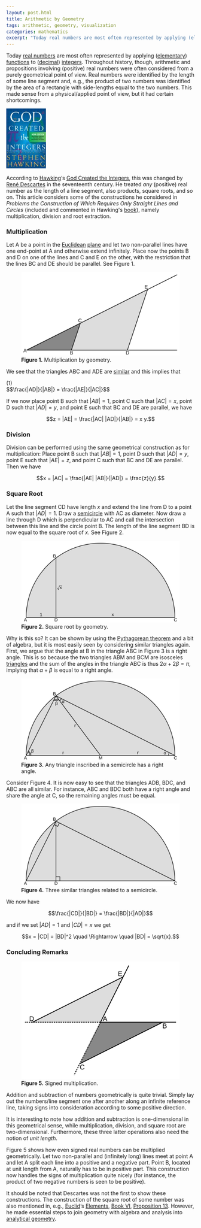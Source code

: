 ```yaml
---
layout: post.html
title: Arithmetic by Geometry
tags: arithmetic, geometry, visualization
categories: mathematics
excerpt: "Today real numbers are most often represented by applying (elementary) functions to (decimal) integers. Throughout history, though, arithmetic and propositions involving (positive) real numbers were often considered from a purely geometrical point of view. Real numbers were identified by the length of some line segment and, e.g., the product of two numbers was identified by the area of a rectangle with side-lengths equal to the two numbers. This made sense from a physical/applied point of view, but it had certain shortcomings."
---
```


Today [real numbers](http://en.wikipedia.org/wiki/Real_number) are most often represented by applying ([elementary](http://en.wikipedia.org/wiki/Elementary_function_(differential_algebra))) [functions](http://en.wikipedia.org/wiki/Function_(mathematics)) to ([decimal](http://en.wikipedia.org/wiki/Decimal)) [integers](http://en.wikipedia.org/wiki/Integer). Throughout history, though, arithmetic and propositions involving (positive) real numbers were often considered from a purely geometrical point of view. Real numbers were identified by the length of some line segment and, e.g., the product of two numbers was identified by the area of a rectangle with side-lengths equal to the two numbers. This made sense from a physical/applied point of view, but it had certain shortcomings.

<div class="pull-right"><a href="http://www.amazon.com/gp/product/0762430044?ie=UTF8&tag=sputsoft-20&linkCode=as2&camp=1789&creative=390957&creativeASIN=0762430044"><img src="/media/books/hawking.jpg" alt=""></a></div>

According to [Hawking](http://www.hawking.org.uk)&#8216;s [God Created the Integers](http://www.amazon.com/gp/product/0762430044?ie=UTF8&tag=sputsoft-20&linkCode=as2&camp=1789&creative=390957&creativeASIN=0762430044), this was changed by [Ren&eacute; Descartes](http://en.wikipedia.org/wiki/Rene_Descartes) in the seventeenth century. He treated *any* (positive) real number as the length of a line segment, also products, square roots, and so on. This article considers some of the constructions he considered in *Problems the Construction of Which Requires Only Straight Lines and Circles* (included and commented in Hawking's [book](http://www.amazon.com/gp/product/0762430044?ie=UTF8&tag=sputsoft-20&linkCode=as2&camp=1789&creative=390957&creativeASIN=0762430044)), namely multiplication, division and root extraction.

### Multiplication

Let A be a point in the [Euclidean](http://en.wikipedia.org/wiki/Euclidean_geometry) [plane](http://en.wikipedia.org/wiki/Plane_(geometry)) and let two non-parallel lines have one end-point at A and otherwise extend infinitely. Place now the points B and D on one of the lines and C and E on the other, with the restriction that the lines BC and DE should be parallel. See Figure&nbsp;1.

<figure>
  <img src="/media/multiplication.svg" class="img-responsive" alt="Multiplication by geometry">
  <figcaption><strong>Figure 1.</strong> Multiplication by geometry.</figcaption>
</figure>

We see that the triangles ABC and ADE are [similar](http://en.wikipedia.org/wiki/Similarity_(geometry)) and this implies that

<div class="pull-right">(1)</div>
$$\frac{|AD|}{|AB|} = \frac{|AE|}{|AC|}$$

If we now place point B such that $|AB|=1$, point C such that $|AC|=x$, point D such that $|AD|=y$, and point E such that BC and DE are parallel, we have

$$z = |AE| = \frac{|AC| |AD|}{|AB|} = x y.$$

### Division

Division can be performed using the same geometrical construction as for multiplication: Place point B such that $|AB|=1$, point D such that $|AD|=y$, point E such that $|AE|=z$, and point C such that BC and DE are parallel. Then we have

$$x = |AC| = \frac{|AE| |AB|}{|AD|} = \frac{z}{y}.$$

### Square Root

Let the line segment CD have length $x$ and extend the line from D to a point A such that $|AD|=1$. Draw a [semicircle](http://en.wikipedia.org/wiki/Semicircle) with AC as diameter. Now draw a line through D which is perpendicular to AC and call the intersection between this line and the circle point B. The length of the line segment BD is now equal to the square root of $x$. See Figure&nbsp;2.

<figure>
  <img src="/media/root1.svg" class="img-responsive" alt="Square root by geometry">
  <figcaption><strong>Figure 2.</strong> Square root by geometry.</figcaption>
</figure>

Why is this so? It can be shown by using the [Pythagorean theorem](/blog/2010/02/visualizing-the-pythagorean-theorem) and a bit of algebra, but it is most easily seen by considering similar triangles again. First, we argue that the angle at B in the triangle ABC in Figure&nbsp;3 is a right angle. This is so because the two triangles ABM and BCM are isosceles [triangles](http://en.wikipedia.org/wiki/Triangle) and the sum of the angles in the triangle ABC is thus $2\alpha+2\beta=\pi$, implying that $\alpha+\beta$ is equal to a right angle.

<figure>
  <img src="/media/root2.svg" class="img-responsive" alt="Any triangle inscribed in a semicircle has a right angle">
  <figcaption><strong>Figure 3.</strong> Any triangle inscribed in a semicircle has a right angle.</figcaption>
</figure>

Consider Figure&nbsp;4. It is now easy to see that the triangles ADB, BDC, and ABC are all similar. For instance, ABC and BDC both have a right angle and share the angle at C, so the remaining angles must be equal.

<figure>
  <img src="/media/root3.svg" class="img-responsive" alt="Three similar triangles related to a semicircle">
  <figcaption><strong>Figure 4.</strong> Three similar triangles related to a semicircle.</figcaption>
</figure>

We now have

$$\frac{|CD|}{|BD|} = \frac{|BD|}{|AD|}$$

and if we set $|AD|=1$ and $|CD|=x$ we get

$$x = |CD| = |BD|^2 \quad \Rightarrow \quad |BD| = \sqrt{x}.$$

### Concluding Remarks

<figure>
  <img src="/media/signedmult.svg" class="img-responsive" alt="Signed multiplication by geometry">
  <figcaption><strong>Figure 5.</strong> Signed multiplication.</figcaption>
</figure>

Addition and subtraction of numbers geometrically is quite trivial. Simply lay out the numbers/line segment one after another along an infinite reference line, taking signs into consideration according to some positive direction.

It is interesting to note how addition and subtraction is one-dimensional in this geometrical sense, while multiplication, division, and square root are two-dimensional. Furthermore, these three latter operations also need the notion of *unit length*.

Figure&nbsp;5 shows how even signed real numbers can be multiplied geometrically. Let two non-parallel and (infinitely long) lines meet at point A and let A split each line into a positive and a negative part. Point B, located at unit length from A, naturally has to be in positive part. This construction now handles the signs of multiplication quite nicely (for instance, the product of two negative numbers is seen to be positive).

It should be noted that Descartes was not the first to show these constructions. The construction of the square root of some number was also mentioned in, e.g., [Euclid](http://en.wikipedia.org/wiki/Euclid)&#8216;s [Elements](http://aleph0.clarku.edu/~djoyce/java/elements/elements.html), [Book VI](http://aleph0.clarku.edu/~djoyce/java/elements/bookVI/bookVI.html), [Proposition 13](http://aleph0.clarku.edu/~djoyce/java/elements/bookVI/propVI13.html). However, he made essential steps to join geometry with algebra and analysis into [analytical geometry](http://en.wikipedia.org/wiki/Analytical_geometry).

